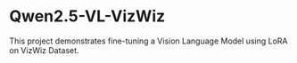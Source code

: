 # Qwen2.5-VL-VizWiz
This project demonstrates fine-tuning a Vision Language Model using LoRA on VizWiz Dataset. 

